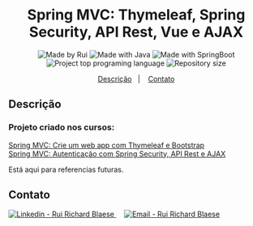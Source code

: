 <h1 align="center">
    Spring MVC: Thymeleaf, Spring Security, API Rest, Vue e AJAX
</h1>
<p align="center">  
  <img alt="Made by Rui" src="https://img.shields.io/badge/Made%20by-ruiblaese-%2304D361">
  
  <img alt="Made with Java" src="https://img.shields.io/badge/Made%20with-Java-%1f425f">  
  
  <img alt="Made with SpringBoot" src="https://img.shields.io/badge/Made%20with-Spring-%1f425f">  

  <img alt="Project top programing language" src="https://img.shields.io/github/languages/top/ruiblaese/spring-mvc-com-thymeleaf-e-vue">  

  <img alt="Repository size" src="https://img.shields.io/github/repo-size/ruiblaese/spring-mvc-com-thymeleaf-e-vue">
</p>
 
<p align="center">
    <a href="#descricao">Descrição</a>&nbsp;&nbsp;&nbsp;|&nbsp;&nbsp;&nbsp;    
    <a href="#contato">Contato</a>
</p>
 

## Descrição
### Projeto criado nos cursos:
[Spring MVC: Crie um web app com Thymeleaf e Bootstrap](https://cursos.alura.com.br/course/spring-mvc-thymeleaf-bootstrap)    
[Spring MVC: Autenticação com Spring Security, API Rest e AJAX](https://cursos.alura.com.br/course/spring-mvc-security-rest-vuejs-ajax)    

Está aqui para referencias futuras.

## Contato

<a href="https://www.linkedin.com/in/ruiblaese/" target="_blank" >
  <img alt="Linkedin - Rui Richard Blaese" src="https://img.shields.io/badge/Linkedin--%23F8952D?style=social&logo=linkedin">
</a>&nbsp;&nbsp;&nbsp;
<a href="mailto:ruiblaese@gmail.com" target="_blank" >
  <img alt="Email - Rui Richard Blaese" src="https://img.shields.io/badge/Email--%23F8952D?style=social&logo=gmail">
</a> 
 
 
